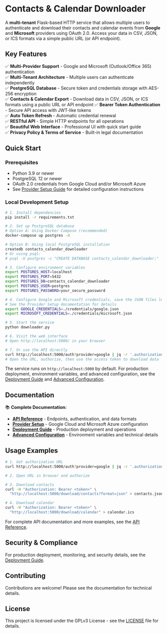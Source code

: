 # Contacts & Calendar Downloader

A **multi-tenant** Flask-based HTTP service that allows multiple users to authenticate and download their contacts and calendar events from **Google** and **Microsoft** providers using OAuth 2.0.
Access your data in CSV, JSON, or ICS formats via a simple public URL (or API endpoint).

## Key Features

✅ **Multi-Provider Support** - Google and Microsoft (Outlook/Office 365) authentication  
✅ **Multi-Tenant Architecture** - Multiple users can authenticate independently  
✅ **PostgreSQL Database** - Secure token and credentials storage with AES-256 encryption  
✅ **Contacts & Calendar Export** - Download data in CSV, JSON, or ICS formats using a public URL or API endpoint 
✅ **Bearer Token Authentication** - Secure API access with JWT-like tokens  
✅ **Auto Token Refresh** - Automatic credential renewal  
✅ **RESTful API** - Simple HTTP endpoints for all operations  
✅ **Beautiful Web Interface** - Professional UI with quick start guide  
✅ **Privacy Policy & Terms of Service** - Built-in legal documentation

## Quick Start

### Prerequisites

- Python 3.9 or newer
- PostgreSQL 12 or newer
- OAuth 2.0 credentials from Google Cloud and/or Microsoft Azure
- See [Provider Setup Guide](docs/providers.md) for detailed configuration instructions

### Local Development Setup

```bash
# 1. Install dependencies
pip install -r requirements.txt

# 2. Set up PostgreSQL database
# Option A: Using Docker Compose (recommended)
docker-compose up postgres -d

# Option B: Using local PostgreSQL installation
createdb contacts_calendar_downloader
# Or using psql:
# psql -U postgres -c "CREATE DATABASE contacts_calendar_downloader;"

# 3. Configure environment variables
export POSTGRES_HOST=localhost
export POSTGRES_PORT=5432
export POSTGRES_DB=contacts_calendar_downloader
export POSTGRES_USER=postgres
export POSTGRES_PASSWORD=your_secure_password

# 4. Configure Google and Microsoft credentials, save the JSON files locally
# See the Provider Setup documentation for details
export GOOGLE_CREDENTIALS=./credentials/google.json
export MICROSOFT_CREDENTIALS=./credentials/microsoft.json

# 5. Start the service
python downloader.py

# 6. Visit the web interface
# Open http://localhost:5000/ in your browser

# 7. Or use the API directly
curl http://localhost:5000/auth?provider=google | jq -r '.authorization_url'
# Open the URL, authorize, then use the access token to download data
```

The service runs on `http://localhost:5000` by default. For production deployment, environment variables, and advanced configuration, see the [Deployment Guide](docs/deployment.md) and [Advanced Configuration](docs/advanced.md).

## Documentation

📚 **Complete Documentation:**

- **[API Reference](docs/api.md)** - Endpoints, authentication, and data formats
- **[Provider Setup](docs/providers.md)** - Google Cloud and Microsoft Azure configuration
- **[Deployment Guide](docs/deployment.md)** - Production deployment and operations
- **[Advanced Configuration](docs/advanced.md)** - Environment variables and technical details

## Usage Examples

```bash
# 1. Get authorization URL
curl http://localhost:5000/auth?provider=google | jq -r '.authorization_url'

# 2. Open URL in browser and authorize

# 3. Download contacts
curl -H "Authorization: Bearer <token>" \
  "http://localhost:5000/download/contacts?format=json" > contacts.json

# 4. Download calendar
curl -H "Authorization: Bearer <token>" \
  "http://localhost:5000/download/calendar" > calendar.ics
```

For complete API documentation and more examples, see the [API Reference](docs/api.md).


## Security & Compliance

For production deployment, monitoring, and security details, see the [Deployment Guide](docs/deployment.md).

## Contributing

Contributions are welcome! Please see the documentation for technical details.

## License

This project is licensed under the GPLv3 License - see the [LICENSE](LICENSE) file for details.
